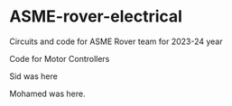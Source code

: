 # ASME-rover-electrical
Circuits and code for ASME Rover team for 2023-24 year

Code for Motor Controllers

Sid was here

Mohamed was here. 
